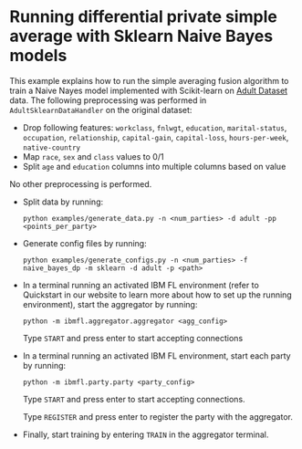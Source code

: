 # Running differential private simple average with Sklearn Naive Bayes models

This example explains how to run the simple averaging fusion algorithm to train a Naive Nayes model implemented with Scikit-learn 
on [Adult Dataset](https://archive.ics.uci.edu/ml/datasets/Adult) data. 
The following preprocessing was performed in `AdultSklearnDataHandler` on the original dataset:
  * Drop following features: `workclass`, `fnlwgt`, `education`, `marital-status`, `occupation`, `relationship`, `capital-gain`, `capital-loss`, `hours-per-week`, `native-country`
  * Map `race`, `sex` and `class` values to 0/1
  * Split `age` and `education` columns into multiple columns based on value

No other preprocessing is performed.

- Split data by running:
    
    ```
    python examples/generate_data.py -n <num_parties> -d adult -pp <points_per_party>
    ```
- Generate config files by running:
    ```
    python examples/generate_configs.py -n <num_parties> -f naive_bayes_dp -m sklearn -d adult -p <path>
    ```
- In a terminal running an activated IBM FL environment 
(refer to Quickstart in our website to learn more about how to set up the running environment), start the aggregator by running:
    ```
    python -m ibmfl.aggregator.aggregator <agg_config>
    ```
    Type `START` and press enter to start accepting connections
- In a terminal running an activated IBM FL environment, start each party by running:
    ```
    python -m ibmfl.party.party <party_config>
    ```
    Type `START` and press enter to start accepting connections.
    
    Type  `REGISTER` and press enter to register the party with the aggregator. 
- Finally, start training by entering `TRAIN` in the aggregator terminal.